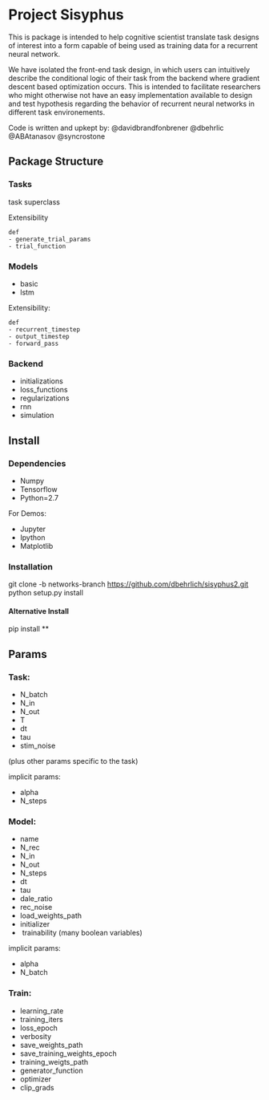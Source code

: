 # Project Sisyphus

This is package is intended to help cognitive scientist translate task designs of interest into a form capable of being used as training data for a recurrent neural network.


We have isolated the front-end task design, in which users can intuitively describe the conditional logic of their task from the backend where gradient descent based optimization occurs. This is intended to facilitate researchers who might otherwise not have an easy implementation available to design and test hypothesis regarding the behavior of recurrent neural networks in different task environements.


Code is written and upkept by: @davidbrandfonbrener @dbehrlic @ABAtanasov @syncrostone 

## Package Structure

### Tasks

task superclass

Extensibility 

	def
	- generate_trial_params
	- trial_function

### Models

- basic
- lstm

Extensibility:

	def
	- recurrent_timestep
	- output_timestep
	- forward_pass

### Backend

- initializations
- loss_functions
- regularizations
- rnn
- simulation


## Install

### Dependencies

- Numpy
- Tensorflow
- Python=2.7

For Demos:
- Jupyter
- Ipython
- Matplotlib

### Installation

git clone -b networks-branch https://github.com/dbehrlich/sisyphus2.git  
python setup.py install

#### Alternative Install

pip install **


## Params

### Task:
- N_batch
- N_in
- N_out
- T
- dt
- tau
- stim_noise

  
(plus other params specific to the task)

implicit params:
  - alpha
  - N_steps


### Model:
- name
- N_rec
- N_in
- N_out
- N_steps
- dt
- tau
- dale_ratio
- rec_noise
- load_weights_path
- initializer 
-  trainability (many boolean variables)

implicit params:
  - alpha
  - N_batch


### Train:
- learning_rate
- training_iters
- loss_epoch
- verbosity
- save_weights_path
- save_training_weights_epoch
- training_weigts_path
- generator_function
- optimizer
- clip_grads